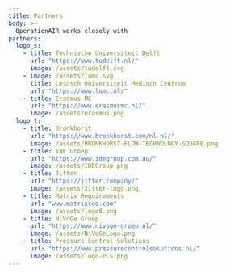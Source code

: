 ```yaml
---
title: Partners
body: >-
  OperationAIR works closely with
partners:
  logo_s:
    - title: Technische Universiteit Delft
      url: "https://www.tudelft.nl/"
      image: /assets/tudelft.svg
    - image: /assets/lumc.svg
      title: Leidsch Universiteit Medisch Centrum
      url: "https://www.lumc.nl/"
    - title: Erasmus MC
      url: "https://www.erasmusmc.nl/"
      image: /assets/erasmus.png
  logo_t:
    - title: Bronkhorst
      url: "https://www.bronkhorst.com/nl-nl/"
      image: /assets/BRONKHORST-FLOW-TECHNOLOGY-SQUARE.png
    - title: IDE Groep
      url: "https://www.idegroup.com.au/"
      image: /assets/IDEGroup.png
    - title: Jitter
      url: "https://jitter.company/"
      image: /assets/Jitter-logo.png
    - title: Matrix Requirements
      url: "www.matrixreq.com"
      image: /assets/logo8.png
    - title: NiVoGe Groep
      url: "https://www.nivoge-groep.nl/"
      image: /assets/NiVoGeLogo.png
    - title: Pressure Control Solutions
      url: "https://www.pressurecontrolsolutions.nl/"
      image: /assets/logo-PCS.png
---
```

